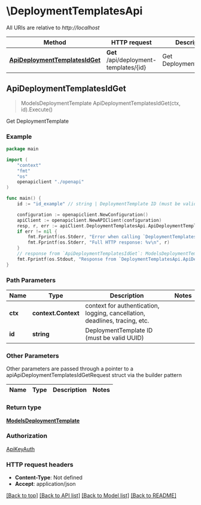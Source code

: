 # \DeploymentTemplatesApi

All URIs are relative to *http://localhost*

Method | HTTP request | Description
------------- | ------------- | -------------
[**ApiDeploymentTemplatesIdGet**](DeploymentTemplatesApi.md#ApiDeploymentTemplatesIdGet) | **Get** /api/deployment-templates/{id} | Get DeploymentTemplate



## ApiDeploymentTemplatesIdGet

> ModelsDeploymentTemplate ApiDeploymentTemplatesIdGet(ctx, id).Execute()

Get DeploymentTemplate



### Example

```go
package main

import (
    "context"
    "fmt"
    "os"
    openapiclient "./openapi"
)

func main() {
    id := "id_example" // string | DeploymentTemplate ID (must be valid UUID)

    configuration := openapiclient.NewConfiguration()
    apiClient := openapiclient.NewAPIClient(configuration)
    resp, r, err := apiClient.DeploymentTemplatesApi.ApiDeploymentTemplatesIdGet(context.Background(), id).Execute()
    if err != nil {
        fmt.Fprintf(os.Stderr, "Error when calling `DeploymentTemplatesApi.ApiDeploymentTemplatesIdGet``: %v\n", err)
        fmt.Fprintf(os.Stderr, "Full HTTP response: %v\n", r)
    }
    // response from `ApiDeploymentTemplatesIdGet`: ModelsDeploymentTemplate
    fmt.Fprintf(os.Stdout, "Response from `DeploymentTemplatesApi.ApiDeploymentTemplatesIdGet`: %v\n", resp)
}
```

### Path Parameters


Name | Type | Description  | Notes
------------- | ------------- | ------------- | -------------
**ctx** | **context.Context** | context for authentication, logging, cancellation, deadlines, tracing, etc.
**id** | **string** | DeploymentTemplate ID (must be valid UUID) | 

### Other Parameters

Other parameters are passed through a pointer to a apiApiDeploymentTemplatesIdGetRequest struct via the builder pattern


Name | Type | Description  | Notes
------------- | ------------- | ------------- | -------------


### Return type

[**ModelsDeploymentTemplate**](ModelsDeploymentTemplate.md)

### Authorization

[ApiKeyAuth](../README.md#ApiKeyAuth)

### HTTP request headers

- **Content-Type**: Not defined
- **Accept**: application/json

[[Back to top]](#) [[Back to API list]](../README.md#documentation-for-api-endpoints)
[[Back to Model list]](../README.md#documentation-for-models)
[[Back to README]](../README.md)

